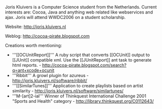 

Joris Kluivers is a Computer Science student from the Netherlands. Current interests are: Cocoa, Java and anything web related like webservices and ajax. Joris will attend WWDC2006 on a student scholarship.

Website: http://joris.kluivers.nl

Weblog: http://cocoa-pirate.blogspot.com

Creations worth mentioning:

* '''[[OCUnitReport]]'''
A ruby script that converts [[OCUnit]] output to [[JUnit]] compatible xml. Use the [[JUnitReport]] ant task to generate html reports. - http://cocoa-pirate.blogspot.com/search?q=ant+xcode+ocunit
* '''Ribbit'''
A growl plugin for azureus - http://joris.kluivers.nl/software/ribbit/
* '''[[SimilarTunes]]'''
Application to create playlists based on artist similarity - http://joris.kluivers.nl/software/similartunes/
* '''M-[art]2-ial'''
Winner of Thinkquest International Challenge 2001 "Sports and Health" category - http://library.thinkquest.org/C0112643/